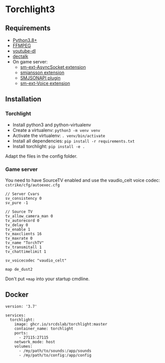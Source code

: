 # Torchlight3

## Requirements
 * [Python3.8+](https://github.com/python/cpython)
 * [FFMPEG](https://github.com/FFmpeg/FFmpeg)
 * [youtube-dl](https://github.com/ytdl-org/youtube-dl)
 * [dectalk](https://github.com/dectalk/dectalk)
 * On game server:
   * [sm-ext-AsyncSocket extension](https://github.com/srcdslab/sm-ext-asyncsocket)
   * [smjansson extension](https://github.com/srcdslab/sm-ext-SMJansson)
   * [SMJSONAPI plugin](https://github.com/srcdslab/sm-plugin-SMJSONAPI)
   * [sm-ext-Voice extension](https://github.com/srcdslab/sm-ext-Voice)

## Installation
### Torchlight
  * Install python3 and python-virtualenv
  * Create a virtualenv: `python3 -m venv venv`
  * Activate the virtualenv: `. venv/bin/activate`
  * Install all dependencies: `pip install -r requirements.txt`
  * Install torchlight: `pip install -e .`

Adapt the files in the config folder.

### Game server
You need to have SourceTV enabled and use the vaudio_celt voice codec:  
`cstrike/cfg/autoexec.cfg `
```
// Server Cvars
sv_consistency 0
sv_pure -1

// Source TV
tv_allow_camera_man 0
tv_autorecord 0
tv_delay 0
tv_enable 1
tv_maxclients 16
tv_maxrate 0
tv_name "TorchTV"
tv_transmitall 1
tv_chattimelimit 1

sv_voicecodec "vaudio_celt"

map de_dust2
```

Don't put `+map` into your startup cmdline.

## Docker
```
version: '3.7'

services:
  torchlight:
    image: ghcr.io/srcdslab/torchlight:master
    container_name: torchlight
    ports:
      - 27115:27115
    network_mode: host
    volumes:
      - /my/path/to/sounds:/app/sounds
      - /my/path/to/config:/app/config
```
